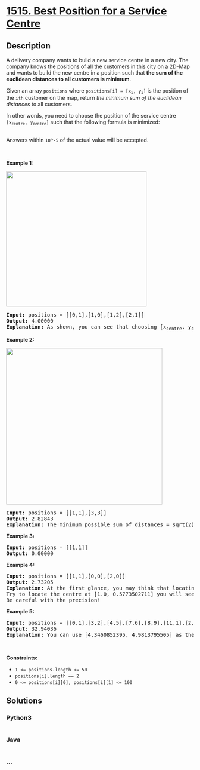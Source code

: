 # [1515. Best Position for a Service Centre](https://leetcode.com/problems/best-position-for-a-service-centre)



## Description

<p>A delivery company wants to build a new service centre in a new city. The company knows the positions of all the customers in this city on a 2D-Map and wants to build the new centre in a position such that <strong>the sum of the euclidean distances to all customers is minimum</strong>.</p>

<p>Given an array <code>positions</code> where <code>positions[i] = [x<sub>i</sub>, y<sub>i</sub>]</code> is the position of the <code>ith</code> customer on the map, return <em>the minimum sum of the euclidean distances</em> to all customers.</p>

<p>In other words, you need to choose the position of the service centre <code>[x<sub>centre</sub>, y<sub>centre</sub>]</code> such that the following formula is minimized:</p>
<img alt="" src="https://cdn.jsdelivr.net/gh/yanglr/leetcode-ac@master/assets/1500-1599/1515.Best%20Position%20for%20a%20Service%20Centre/images/q4_edited.jpg" />
<p>Answers within&nbsp;<code>10^-5</code>&nbsp;of the actual value will be accepted.</p>

<p>&nbsp;</p>
<p><strong>Example 1:</strong></p>
<img alt="" src="https://cdn.jsdelivr.net/gh/yanglr/leetcode-ac@master/assets/1500-1599/1515.Best%20Position%20for%20a%20Service%20Centre/images/q4_e1.jpg" style="width: 377px; height: 362px;" />
<pre>
<strong>Input:</strong> positions = [[0,1],[1,0],[1,2],[2,1]]
<strong>Output:</strong> 4.00000
<strong>Explanation:</strong> As shown, you can see that choosing [x<sub>centre</sub>, y<sub>centre</sub>] = [1, 1] will make the distance to each customer = 1, the sum of all distances is 4 which is the minimum possible we can achieve.
</pre>

<p><strong>Example 2:</strong></p>
<img alt="" src="https://cdn.jsdelivr.net/gh/yanglr/leetcode-ac@master/assets/1500-1599/1515.Best%20Position%20for%20a%20Service%20Centre/images/q4_e3.jpg" style="width: 419px; height: 419px;" />
<pre>
<strong>Input:</strong> positions = [[1,1],[3,3]]
<strong>Output:</strong> 2.82843
<strong>Explanation:</strong> The minimum possible sum of distances = sqrt(2) + sqrt(2) = 2.82843
</pre>

<p><strong>Example 3:</strong></p>

<pre>
<strong>Input:</strong> positions = [[1,1]]
<strong>Output:</strong> 0.00000
</pre>

<p><strong>Example 4:</strong></p>

<pre>
<strong>Input:</strong> positions = [[1,1],[0,0],[2,0]]
<strong>Output:</strong> 2.73205
<strong>Explanation:</strong> At the first glance, you may think that locating the centre at [1, 0] will achieve the minimum sum, but locating it at [1, 0] will make the sum of distances = 3.
Try to locate the centre at [1.0, 0.5773502711] you will see that the sum of distances is 2.73205.
Be careful with the precision!
</pre>

<p><strong>Example 5:</strong></p>

<pre>
<strong>Input:</strong> positions = [[0,1],[3,2],[4,5],[7,6],[8,9],[11,1],[2,12]]
<strong>Output:</strong> 32.94036
<strong>Explanation:</strong> You can use [4.3460852395, 4.9813795505] as the position of the centre.
</pre>

<p>&nbsp;</p>
<p><strong>Constraints:</strong></p>

<ul>
	<li><code>1 &lt;=&nbsp;positions.length &lt;= 50</code></li>
	<li><code>positions[i].length == 2</code></li>
	<li><code>0 &lt;=&nbsp;positions[i][0],&nbsp;positions[i][1] &lt;= 100</code></li>
</ul>


## Solutions

<!-- tabs:start -->

### **Python3**

```python

```

### **Java**

```java

```

### **...**

```

```

<!-- tabs:end -->
